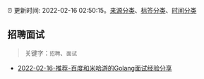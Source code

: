 :alarm_clock: 更新时间: 2022-02-16 02:50:15。[来源分类](../README.md)、[标签分类](../TAGS.md)、[时间分类](../TIMELINE.md)

## 招聘面试


> 关键字：`招聘`、`面试`



- [2022-02-16-推荐-百度和米哈游的Golang面试经验分享](https://toutiao.io/k/q0sox0k) 